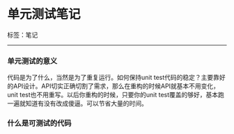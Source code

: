 # 单元测试笔记

标签：笔记

---

### 单元测试的意义

代码是为了什么，当然是为了重复运行。如何保持unit test代码的稳定？主要靠好的API设计。API切实正确切割了需求，那么在重构的时候API就基本不用变化，unit test也不用重写。以后你重构的时候，只要你的unit test覆盖的够好，基本跑一遍就知道有没有改成傻逼。可以节省大量的时间。


### 什么是可测试的代码

<!--stackedit_data:
eyJoaXN0b3J5IjpbLTExNjEwNDg0ODMsMTY5MjUyNTM4XX0=
-->